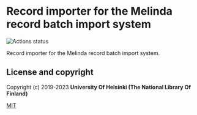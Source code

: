 # Record importer for the Melinda record batch import system
![Actions status](https://github.com/github/docs/actions/workflows/melinda-node-tests.yml/badge.svg?branch=master)

Record importer for the Melinda record batch import system.

## License and copyright

Copyright (c) 2019-2023 **University Of Helsinki (The National Library Of Finland)**

[MIT](https://choosealicense.com/licenses/mit/)

